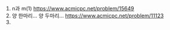 1. n과 m(1) https://www.acmicpc.net/problem/15649
2. 양 한마리... 양 두마리... https://www.acmicpc.net/problem/11123
3. 
